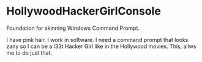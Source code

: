 # HollywoodHackerGirlConsole
Foundation for skinning Windows Command Prompt.

I have pink hair. I work in software. I need a command prompt that looks zany so I can be a l33t Hacker Girl like in the Hollywood movies. This, allws me to do just that.
